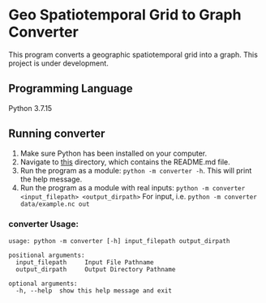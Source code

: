 # Geo Spatiotemporal Grid to Graph Converter

This program converts a geographic spatiotemporal grid into a graph. This project is under development.

## Programming Language

Python 3.7.15

## Running converter

1. Make sure Python has been installed on your computer.
2. Navigate to [this](.) directory, which contains the README.md file.
3. Run the program as a module: `python -m converter -h`. This will print the help message.
4. Run the program as a module with real inputs: `python -m converter <input_filepath> <output_dirpath>`
   For input, i.e. `python -m converter data/example.nc out`

### converter Usage:

```commandline
usage: python -m converter [-h] input_filepath output_dirpath

positional arguments:
  input_filepath     Input File Pathname
  output_dirpath     Output Directory Pathname

optional arguments:
  -h, --help  show this help message and exit
```